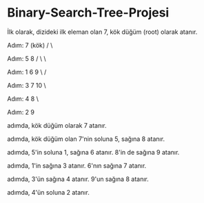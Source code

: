 # Binary-Search-Tree-Projesi
İlk olarak, dizideki ilk eleman olan 7, kök düğüm (root) olarak atanır.

Adım: 7 (kök)
/ \

Adım: 5 8
/ \ \

Adım: 1 6 9
\ /

Adım: 3 7 10
\

Adım: 4 8
\

Adım: 2 9

adımda, kök düğüm olarak 7 atanır.

adımda, kök düğüm olan 7'nin soluna 5, sağına 8 atanır.

adımda, 5'in soluna 1, sağına 6 atanır. 8'in de sağına 9 atanır.

adımda, 1'in sağına 3 atanır. 6'nın sağına 7 atanır.

adımda, 3'ün sağına 4 atanır. 9'un sağına 8 atanır.

adımda, 4'ün soluna 2 atanır.

